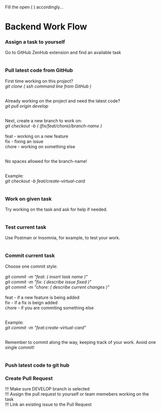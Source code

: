 Fill the open ( ) accordingly...<br>

# Backend Work Flow

### Assign a task to yourself
Go to GitHub ZenHub extension and find an available task<br><br>

### Pull latest code from GitHub
First time working on this project?<br>
_git clone ( ssh command line from GitHub )_<br><br>

Already working on the project and need the latest code?<br>
_git pull origin develop_<br><br>

Next, create a new branch to work on:<br>
_git checkout -b ( (fix/feat/chore)/branch-name )_<br><br>
feat - working on a new feature <br>
fix - fixing an issue <br>
chore - working on something else<br><br>

No spaces allowed for the branch-name!<br><br>

Example:<br>
_git checkout -b feat/create-virtual-card_<br><br>

### Work on given task
Try working on the task and ask for help if needed.<br><br>

### Test current task
Use Postman or Insomnia, for example, to test your work.<br><br>

### Commit current task
Choose one commit style: <br><br>
_git commit -m "feat: ( insert task name )"_ <br>
_git commit -m "fix: ( describe issue fixed )"_ <br>
_git commit -m "chore: ( describe current changes )"_ <br><br>
feat - if a new feature is being added <br>
fix - if a fix is beign added <br>
chore - if you are commiting something else<br><br>

Example:<br>
_git commit -m "feat:create-virtual-card"_<br><br>

Remember to commit along the way, keeping track of your work. Avoid one single commit!<br><br>

### Push latest code to git hub

### Create Pull Request
!!! Make sure DEVELOP branch is selected <br>
!!! Assign the pull request to yourself or team memebers working on the task <br>
!!! Link an existing issue to the Pull Request
